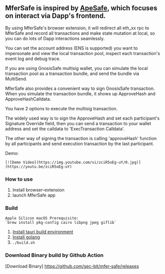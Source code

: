 ## MferSafe is inspired by [ApeSafe](https://github.com/banteg/ape-safe), which focuses on interact via Dapp's frontend.

By using MferSafe's browser extension, it will redirect all eth_xx rpc to MferSafe and record all transactions and make state mutation at local, so you can do lots of Dapp interactions seamlessly.

You can set the account address (ENS is supported) you want to impersonate and view the local transaction pool, inspect each transaction's event log and debug trace.

If you are using GnosisSafe multisig wallet, you can simulate the local transaction pool as a transaction bundle, and send the bundle via MultiSend.

MferSafe also provides a convenient way to sign GnosisSafe transaction. When you simulate the transaction bundle, it shows up ApproveHash and ApproveHashCalldata.

You have 2 options to execute the multisig transaction.

The widely used way is to sign the ApproveHash and set each participant's Signature Override field, then you can send a transaction to your wallet address and set the calldata to 'ExecTransaction Calldata'.

The other way of signing the transaction is calling 'approveHash' function by all participants and send execution transaction by the last participant.

Demo:

```
[![Demo Video](https://img.youtube.com/vi/zciR5oEg-uY/0.jpg)](https://youtu.be/zciR5oEg-uY)
```

### How to use

1. Install browser-extension
2. launch MferSafe app

 ### Build

 	Apple Silicon macOS Prerequisite:
	`brew install pkg-config cairo libpng jpeg giflib`

1. [Install tauri build environment](https://tauri.app/zh/v1/guides/getting-started/prerequisites)
2. [Install golang](https://go.dev/doc/install)
3. `./build.sh`

### Download Binary build by Github Action

[Download Binary] https://github.com/sec-bit/mfer-safe/releases